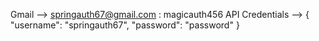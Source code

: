 Gmail --> springauth67@gmail.com : magicauth456
API Credentials --> 
  {
		"username": "springauth67",
		"password": "password"
   }
